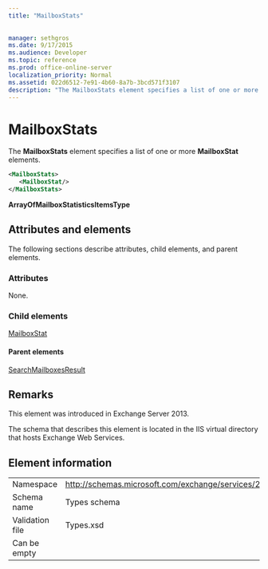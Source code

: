 ```yaml
---
title: "MailboxStats"
 
 
manager: sethgros
ms.date: 9/17/2015
ms.audience: Developer
ms.topic: reference
ms.prod: office-online-server
localization_priority: Normal
ms.assetid: 022d6512-7e91-4b60-8a7b-3bcd571f3107
description: "The MailboxStats element specifies a list of one or more MailboxStat elements."
---
```


# MailboxStats

The **MailboxStats** element specifies a list of one or more **MailboxStat** elements. 
  
```XML
<MailboxStats>
   <MailboxStat/>
</MailboxStats>
```

 **ArrayOfMailboxStatisticsItemsType**
## Attributes and elements

The following sections describe attributes, child elements, and parent elements.
  
### Attributes

None.
  
### Child elements

[MailboxStat](mailboxstat.md)
  
#### Parent elements

[SearchMailboxesResult](searchmailboxesresult.md)
  
## Remarks

This element was introduced in Exchange Server 2013.
  
The schema that describes this element is located in the IIS virtual directory that hosts Exchange Web Services.
  
## Element information

|||
|:-----|:-----|
|Namespace  <br/> |http://schemas.microsoft.com/exchange/services/2006/types  <br/> |
|Schema name  <br/> |Types schema  <br/> |
|Validation file  <br/> |Types.xsd  <br/> |
|Can be empty  <br/> ||
   


